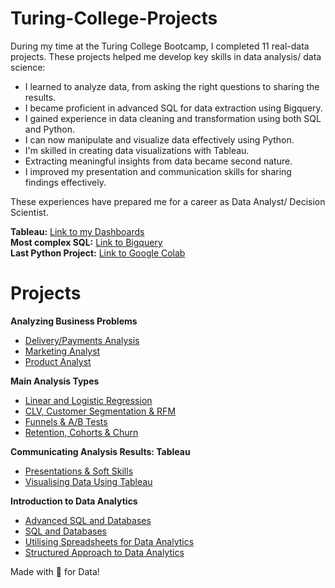 # Turing-College-Projects

During my time at the Turing College Bootcamp, I completed 11 real-data projects. These projects helped me develop key skills in data analysis/ data science:

- I learned to analyze data, from asking the right questions to sharing the results.
- I became proficient in advanced SQL for data extraction using Bigquery.
- I gained experience in data cleaning and transformation using both SQL and Python.
- I can now manipulate and visualize data effectively using Python.
- I'm skilled in creating data visualizations with Tableau.
- Extracting meaningful insights from data became second nature.
- I improved my presentation and communication skills for sharing findings effectively.

These experiences have prepared me for a career as Data Analyst/ Decision Scientist. 

**Tableau:** [Link to my Dashboards](https://public.tableau.com/app/profile/tatiana.dubineanschi/vizzes) <br>
**Most complex SQL:** [Link to Bigquery](https://console.cloud.google.com/bigquery?sq=147855269776:32b3a8b602d84551b8f539384e753552) <br>
**Last Python Project:** [Link to Google Colab](https://colab.research.google.com/drive/1wqGLd0xybdCw9S-F-PvfeweT3FnBWaQv?usp=sharing)

# Projects 

**Analyzing Business Problems**
  - [Delivery/Payments Analysis](https://github.com/tdlead/Turing-College-Projects/tree/main/12%20Delivery%20Analysis)
  - [Marketing Analyst](https://github.com/tdlead/Turing-College-Projects/tree/main/13%20Marketing ) 
  - [Product Analyst](https://github.com/tdlead/Turing-College-Projects/blob/9436bdef227c6c4abc3598e509bd567a72a4aeba/11%20Product%20Analyst)
    

**Main Analysis Types**
  - [Linear and Logistic Regression](https://github.com/tdlead/Turing-College-Projects/blob/9436bdef227c6c4abc3598e509bd567a72a4aeba/10%20Linear%20and%20Logistic%20Regression)
  - [CLV, Customer Segmentation & RFM](https://github.com/tdlead/Turing-College-Projects/blob/9436bdef227c6c4abc3598e509bd567a72a4aeba/09%20CLV,%20Customer%20Segmentation%20&%20RFM)
  - [Funnels & A/B Tests](https://github.com/tdlead/Turing-College-Projects/blob/9436bdef227c6c4abc3598e509bd567a72a4aeba/08%20Funnels%20&%20AB%20Tests)
  - [Retention, Cohorts & Churn](https://github.com/tdlead/Turing-College-Projects/blob/a03d51bcf89f00691928433c335eb6f1a4fda810/07%20Retention%20Churn%20Cohorts)


**Communicating Analysis Results: Tableau**
  - [Presentations & Soft Skills](https://github.com/tdlead/Turing-College-Projects/blob/9436bdef227c6c4abc3598e509bd567a72a4aeba/06%20Presentation%20Skills)
  - [Visualising Data Using Tableau](https://github.com/tdlead/Turing-College-Projects/blob/9436bdef227c6c4abc3598e509bd567a72a4aeba/05%20Visualising%20Data%20Using%20Tableau)


**Introduction to Data Analytics**
  - [Advanced SQL and Databases](https://github.com/tdlead/Turing-College-Projects/blob/9436bdef227c6c4abc3598e509bd567a72a4aeba/04%20Advanced%20SQL%20and%20Databases)
  - [SQL and Databases](https://github.com/tdlead/Turing-College-Projects/blob/9436bdef227c6c4abc3598e509bd567a72a4aeba/03%20SQL%20and%20Databases)
  - [Utilising Spreadsheets for Data Analytics](https://github.com/tdlead/Turing-College-Projects/blob/9436bdef227c6c4abc3598e509bd567a72a4aeba/02%20Spreadsheets)
  - [Structured Approach to Data Analytics](https://github.com/tdlead/Turing-College-Projects/blob/9436bdef227c6c4abc3598e509bd567a72a4aeba/01%20Structured%20Approach%20to%20DA)


Made with 💜 for Data!
